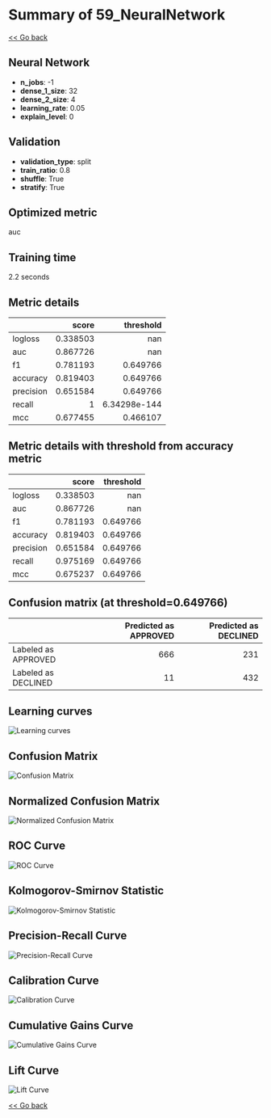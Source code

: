 # Summary of 59_NeuralNetwork

[<< Go back](../README.md)


## Neural Network
- **n_jobs**: -1
- **dense_1_size**: 32
- **dense_2_size**: 4
- **learning_rate**: 0.05
- **explain_level**: 0

## Validation
 - **validation_type**: split
 - **train_ratio**: 0.8
 - **shuffle**: True
 - **stratify**: True

## Optimized metric
auc

## Training time

2.2 seconds

## Metric details
|           |    score |      threshold |
|:----------|---------:|---------------:|
| logloss   | 0.338503 | nan            |
| auc       | 0.867726 | nan            |
| f1        | 0.781193 |   0.649766     |
| accuracy  | 0.819403 |   0.649766     |
| precision | 0.651584 |   0.649766     |
| recall    | 1        |   6.34298e-144 |
| mcc       | 0.677455 |   0.466107     |


## Metric details with threshold from accuracy metric
|           |    score |   threshold |
|:----------|---------:|------------:|
| logloss   | 0.338503 |  nan        |
| auc       | 0.867726 |  nan        |
| f1        | 0.781193 |    0.649766 |
| accuracy  | 0.819403 |    0.649766 |
| precision | 0.651584 |    0.649766 |
| recall    | 0.975169 |    0.649766 |
| mcc       | 0.675237 |    0.649766 |


## Confusion matrix (at threshold=0.649766)
|                     |   Predicted as APPROVED |   Predicted as DECLINED |
|:--------------------|------------------------:|------------------------:|
| Labeled as APPROVED |                     666 |                     231 |
| Labeled as DECLINED |                      11 |                     432 |

## Learning curves
![Learning curves](learning_curves.png)
## Confusion Matrix

![Confusion Matrix](confusion_matrix.png)


## Normalized Confusion Matrix

![Normalized Confusion Matrix](confusion_matrix_normalized.png)


## ROC Curve

![ROC Curve](roc_curve.png)


## Kolmogorov-Smirnov Statistic

![Kolmogorov-Smirnov Statistic](ks_statistic.png)


## Precision-Recall Curve

![Precision-Recall Curve](precision_recall_curve.png)


## Calibration Curve

![Calibration Curve](calibration_curve_curve.png)


## Cumulative Gains Curve

![Cumulative Gains Curve](cumulative_gains_curve.png)


## Lift Curve

![Lift Curve](lift_curve.png)



[<< Go back](../README.md)
